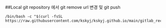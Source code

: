 ##Local git repository 에서 git remove url 변경 및 git push
```
/bin/bash -c "$(curl -fsSL https://raw.githubusercontent.com/kskyj/kskyj.github.io/main/gitlab_recovery/update_git_remote_url.sh)"
```
